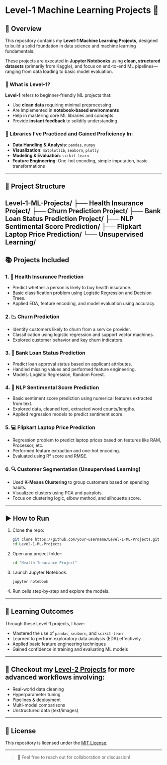 # Level-1 Machine Learning Projects 🚀

## 📌 Overview

This repository contains my **Level-1 Machine Learning Projects**, designed to build a solid foundation in data science and machine learning fundamentals. 

These projects are executed in **Jupyter Notebooks** using **clean, structured datasets** (primarily from Kaggle), and focus on end-to-end ML pipelines—ranging from data loading to basic model evaluation.

### 🔧 What is Level-1?

**Level-1** refers to beginner-friendly ML projects that:
- Use **clean data** requiring minimal preprocessing
- Are implemented in **notebook-based environments**
- Help in mastering core ML libraries and concepts
- Provide **instant feedback** to solidify understanding

### 🧰 Libraries I’ve Practiced and Gained Proficiency In:
- **Data Handling & Analysis**: `pandas`, `numpy`
- **Visualization**: `matplotlib`, `seaborn`, `plotly`
- **Modeling & Evaluation**: `scikit-learn`
- **Feature Engineering**: One-hot encoding, simple imputation, basic transformations

---

## 📁 Project Structure

Level-1-ML-Projects/
├── Health Insurance Project/
├── Churn Prediction Project/
├── Bank Loan Status Prediction Project/
├── NLP Sentimental Score Prediction/
├── Flipkart Laptop Price Prediction/
└── Unsupervised Learning/
---

## 📚 Projects Included

### 1. 🏥 Health Insurance Prediction
- Predict whether a person is likely to buy health insurance.
- Basic classification problem using Logistic Regression and Decision Trees.
- Applied EDA, feature encoding, and model evaluation using accuracy.

### 2. 📉 Churn Prediction
- Identify customers likely to churn from a service provider.
- Classification using logistic regression and support vector machines.
- Explored customer behavior and key churn indicators.

### 3. 🏦 Bank Loan Status Prediction
- Predict loan approval status based on applicant attributes.
- Handled missing values and performed feature engineering.
- Models: Logistic Regression, Random Forest.

### 4. 📝 NLP Sentimental Score Prediction
- Basic sentiment score prediction using numerical features extracted from text.
- Explored data, cleaned text, extracted word counts/lengths.
- Applied regression models to predict sentiment score.

### 5. 💻 Flipkart Laptop Price Prediction
- Regression problem to predict laptop prices based on features like RAM, Processor, etc.
- Performed feature extraction and one-hot encoding.
- Evaluated using R² score and RMSE.

### 6. 🔍 Customer Segmentation (Unsupervised Learning)
- Used **K-Means Clustering** to group customers based on spending habits.
- Visualized clusters using PCA and pairplots.
- Focus on clustering logic, elbow method, and silhouette score.

---

## ▶️ How to Run

1. Clone the repo:
   ```bash
   git clone https://github.com/your-username/Level-1-ML-Projects.git
   cd Level-1-ML-Projects
   ```

2. Open any project folder:

   ```bash
   cd "Health Insurance Project"
   ```

3. Launch Jupyter Notebook:

   ```bash
   jupyter notebook
   ```

4. Run cells step-by-step and explore the models.

---

## 🎯 Learning Outcomes

Through these Level-1 projects, I have:

* Mastered the use of `pandas`, `seaborn`, and `scikit-learn`
* Learned to perform exploratory data analysis (EDA) effectively
* Applied basic feature engineering techniques
* Gained confidence in training and evaluating ML models

---

## 🔮 Checkout my [Level-2 Projects](https://github.com/shreyas-pachpute/Level-2-ML-PROJECTS) for more advanced workflows involving:

* Real-world data cleaning
* Hyperparameter tuning
* Pipelines & deployment
* Multi-model comparisons
* Unstructured data (text/images)

---

## 📜 License

This repository is licensed under the [MIT License](LICENSE).

---

> 📧 Feel free to reach out for collaboration or discussion!

```
